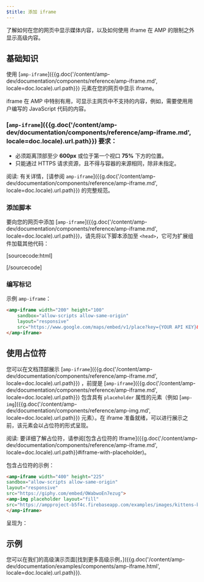 ```yaml
---
$title: 添加 iframe
---
```


了解如何在您的网页中显示媒体内容，以及如何使用 iframe 在 AMP 的限制之外显示高级内容。

## 基础知识

使用 [`amp-iframe`]({{g.doc('/content/amp-dev/documentation/components/reference/amp-iframe.md', locale=doc.locale).url.path}}) 元素在您的网页中显示 iframe。

iframe 在 AMP 中特别有用，可显示主网页中不支持的内容，例如，需要使用用户编写的 JavaScript 代码的内容。

### [`amp-iframe`]({{g.doc('/content/amp-dev/documentation/components/reference/amp-iframe.md', locale=doc.locale).url.path}}) 要求：

* 必须距离顶部至少 **600px** 或位于第一个视口 **75%** 下方的位置。
* 只能通过 HTTPS 请求资源，且不得与容器的来源相同，除非未指定。

阅读: 有关详情，[请参阅 `amp-iframe`]({{g.doc('/content/amp-dev/documentation/components/reference/amp-iframe.md', locale=doc.locale).url.path}}) 的完整规范。

### 添加脚本

要向您的网页中添加 [`amp-iframe`]({{g.doc('/content/amp-dev/documentation/components/reference/amp-iframe.md', locale=doc.locale).url.path}})，请先将以下脚本添加至 `<head>`，它可为扩展组件加载其他代码：

[sourcecode:html]
<script async custom-element="amp-iframe"
    src="https://cdn.ampproject.org/v0/amp-iframe-0.1.js"></script>
[/sourcecode]

### 编写标记

示例 `amp-iframe`：

```html
<amp-iframe width="200" height="100"
    sandbox="allow-scripts allow-same-origin"
    layout="responsive"
    src="https://www.google.com/maps/embed/v1/place?key={YOUR API KEY}&q=europe">
</amp-iframe>
```

## 使用占位符

您可以在文档顶部展示 [`amp-iframe`]({{g.doc('/content/amp-dev/documentation/components/reference/amp-iframe.md', locale=doc.locale).url.path}}) ，前提是 [`amp-iframe`]({{g.doc('/content/amp-dev/documentation/components/reference/amp-iframe.md', locale=doc.locale).url.path}}) 包含具有 `placeholder` 属性的元素（例如 [`amp-img`]({{g.doc('/content/amp-dev/documentation/components/reference/amp-img.md', locale=doc.locale).url.path}}) 元素）。在 iframe 准备就绪，可以进行展示之前，该元素会以占位符的形式呈现。

阅读: 要详细了解占位符，请参阅[包含占位符的 Iframe]({{g.doc('/content/amp-dev/documentation/components/reference/amp-iframe.md', locale=doc.locale).url.path}}#iframe-with-placeholder)。

包含占位符的示例：

```html
<amp-iframe width="400" height="225"
sandbox="allow-scripts allow-same-origin"
layout="responsive"
src="https://giphy.com/embed/OWabwoEn7ezug">
<amp-img placeholder layout="fill"
src="https://ampproject-b5f4c.firebaseapp.com/examples/images/kittens-biting.jpg"></amp-img>
</amp-iframe>
```
呈现为：

<amp-iframe width="400" height="225"
sandbox="allow-scripts allow-same-origin"
layout="responsive"
src="https://giphy.com/embed/OWabwoEn7ezug">
<amp-img placeholder layout="fill"
src="https://ampproject-b5f4c.firebaseapp.com/examples/images/kittens-biting.jpg"></amp-img>
</amp-iframe>

## 示例

您可以在我们的高级演示页面[找到更多高级示例，]({{g.doc('/content/amp-dev/documentation/examples/components/amp-iframe.html', locale=doc.locale).url.path}}).
